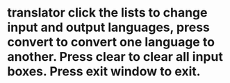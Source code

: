 # translator click the lists to change input and output languages, press convert to convert one language to another. Press clear to clear all input boxes. Press exit window to exit.
